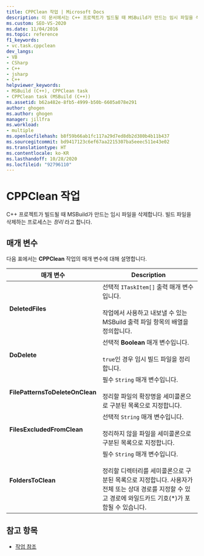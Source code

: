 ```yaml
---
title: CPPClean 작업 | Microsoft Docs
description: 이 문서에서는 C++ 프로젝트가 빌드될 때 MSBuild가 만드는 임시 파일을 삭제하는 데 사용되는 CPPClean 작업에 대해 설명합니다.
ms.custom: SEO-VS-2020
ms.date: 11/04/2016
ms.topic: reference
f1_keywords:
- vc.task.cppclean
dev_langs:
- VB
- CSharp
- C++
- jsharp
- C++
helpviewer_keywords:
- MSBuild (C++), CPPClean task
- CPPClean task (MSBuild (C++))
ms.assetid: b62a482e-8fb5-4999-b50b-6605a078e291
author: ghogen
ms.author: ghogen
manager: jillfra
ms.workload:
- multiple
ms.openlocfilehash: b8f59b66ab1fc117a29d7ed8db2d380b4b11b437
ms.sourcegitcommit: bd9417123c6ef67aa2215307ba5eeec511e43e02
ms.translationtype: HT
ms.contentlocale: ko-KR
ms.lasthandoff: 10/28/2020
ms.locfileid: "92796110"
---
```

# <a name="cppclean-task"></a>CPPClean 작업

C++ 프로젝트가 빌드될 때 MSBuild가 만드는 임시 파일을 삭제합니다. 빌드 파일을 삭제하는 프로세스는 *정리* 라고 합니다.

## <a name="parameters"></a>매개 변수

 다음 표에서는 **CPPClean** 작업의 매개 변수에 대해 설명합니다.

|매개 변수|Description|
|---------------|-----------------|
|**DeletedFiles**|선택적 `ITaskItem[]` 출력 매개 변수입니다.<br /><br /> 작업에서 사용하고 내보낼 수 있는 MSBuild 출력 파일 항목의 배열을 정의합니다.|
|**DoDelete**|선택적 **Boolean** 매개 변수입니다.<br /><br /> `true`인 경우 임시 빌드 파일을 정리합니다.|
|**FilePatternsToDeleteOnClean**|필수 `String` 매개 변수입니다.<br /><br /> 정리할 파일의 확장명을 세미콜론으로 구분된 목록으로 지정합니다.|
|**FilesExcludedFromClean**|선택적 `String` 매개 변수입니다.<br /><br /> 정리하지 않을 파일을 세미콜론으로 구분된 목록으로 지정합니다.|
|**FoldersToClean**|필수 `String` 매개 변수입니다.<br /><br /> 정리할 디렉터리를 세미콜론으로 구분된 목록으로 지정합니다. 사용자가 전체 또는 상대 경로를 지정할 수 있고 경로에 와일드카드 기호(*)가 포함될 수 있습니다.|

## <a name="see-also"></a>참고 항목

- [작업 참조](../msbuild/msbuild-task-reference.md)

